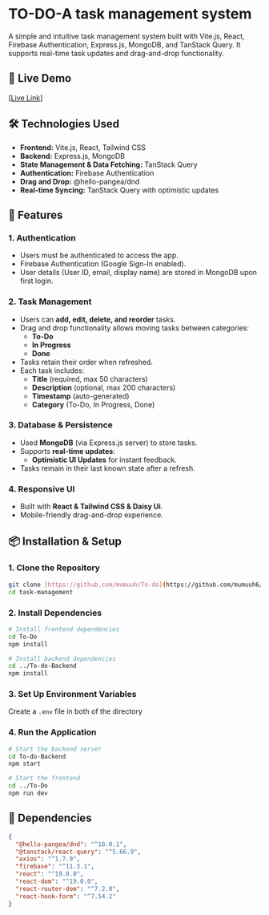 # TO-DO-A task management system

A simple and intuitive task management system built with Vite.js, React, Firebase Authentication, Express.js, MongoDB, and TanStack Query. It supports real-time task updates and drag-and-drop functionality.

## 🚀 Live Demo
[[Live Link](https://imminent-paint.surge.sh)]

## 🛠 Technologies Used
- **Frontend:** Vite.js, React, Tailwind CSS
- **Backend:** Express.js, MongoDB
- **State Management & Data Fetching:** TanStack Query
- **Authentication:** Firebase Authentication
- **Drag and Drop:** @hello-pangea/dnd
- **Real-time Syncing:** TanStack Query with optimistic updates

## 📌 Features
### 1. Authentication
- Users must be authenticated to access the app.
- Firebase Authentication (Google Sign-In enabled).
- User details (User ID, email, display name) are stored in MongoDB upon first login.

### 2. Task Management
- Users can **add, edit, delete, and reorder** tasks.
- Drag and drop functionality allows moving tasks between categories:
  - **To-Do**
  - **In Progress**
  - **Done**
- Tasks retain their order when refreshed.
- Each task includes:
  - **Title** (required, max 50 characters)
  - **Description** (optional, max 200 characters)
  - **Timestamp** (auto-generated)
  - **Category** (To-Do, In Progress, Done)

### 3. Database & Persistence
- Used **MongoDB** (via Express.js server) to store tasks.
- Supports **real-time updates**:
  - **Optimistic UI Updates** for instant feedback.
- Tasks remain in their last known state after a refresh.

### 4. Responsive UI
- Built with **React & Tailwind CSS & Daisy Ui**.
- Mobile-friendly drag-and-drop experience.

## 📦 Installation & Setup

### 1. Clone the Repository
```bash
git clone [https://github.com/mumuuh/To-do](https://github.com/mumuuh6/To-do)
cd task-management
```

### 2. Install Dependencies
```bash
# Install frontend dependencies
cd To-Do
npm install

# Install backend dependencies
cd ../To-do-Backend
npm install
```

### 3. Set Up Environment Variables
Create a `.env` file in both of the directory
### 4. Run the Application
```bash
# Start the backend server
cd To-do-Backend
npm start

# Start the frontend
cd ../To-Do
npm run dev
```

## 📜 Dependencies
```json
{
  "@hello-pangea/dnd": "^18.0.1",
  "@tanstack/react-query": "^5.66.9",
  "axios": "^1.7.9",
  "firebase": "^11.3.1",
  "react": "^19.0.0",
  "react-dom": "^19.0.0",
  "react-router-dom": "^7.2.0",
  "react-hook-form": "^7.54.2"
}
```

